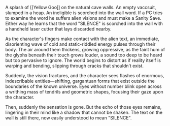 A splash of [[Yellow Goo]] on the natural cave walls. An empty vaccsuit, slumped in a heap. An ineligible is scorched into the wall word. If a PC tries to examine the word he suffers alien visions and must make a Sanity Save. Either way he learns that the word "SILENCE" is scorched into the wall with a handheld laser cutter that lays discarded nearby.


As the character's fingers make contact with the alien text, an immediate, disorienting wave of cold and static-riddled energy pulses through their body. The air around them thickens, growing oppressive, as the faint hum of the glyphs beneath their touch grows louder, a sound too deep to be heard but too pervasive to ignore. The world begins to distort as if reality itself is warping and bending, slipping through cracks that shouldn’t exist.

Suddenly, the vision fractures, and the character sees flashes of enormous, indescribable entities—shifting, gargantuan forms that exist outside the boundaries of the known universe. Eyes without number blink open across a writhing mass of tendrils and geometric shapes, focusing their gaze upon the character.

Then, suddenly the sensation is gone. But the echo of those eyes remains, lingering in their mind like a shadow that cannot be shaken. The text on the wall is still there, now easily understood to mean "SILENCE".